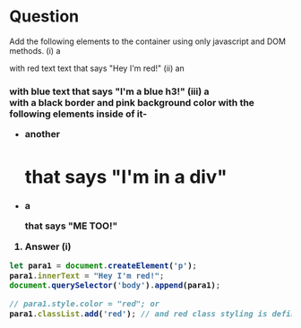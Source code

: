 # Question
Add the following elements to the container using only javascript and DOM methods.
(i) a <p> with red text text that says "Hey I'm red!"
(ii) an <h3> with blue text that says "I'm a blue h3!"
(iii) a <div> with a black border and pink background color with the following elements inside of it-
- another <h1> that says "I'm in a div"
- a <p> that says "ME TOO!"

1. Answer (i)
``` javascript
let para1 = document.createElement('p');
para1.innerText = "Hey I'm red!";
document.querySelector('body').append(para1);

// para1.style.color = "red"; or
para1.classList.add('red'); // and red class styling is defined in css file

```